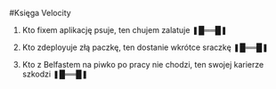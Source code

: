 #Księga Velocity

1. Kto fixem aplikację psuje, ten chujem zalatuje ❚█══█❚ 

2. Kto zdeployuje złą paczkę, ten dostanie wkrótce sraczkę ❚█══█❚ 

3. Kto z Belfastem na piwko po pracy nie chodzi, ten swojej karierze szkodzi ❚█══█❚ 
